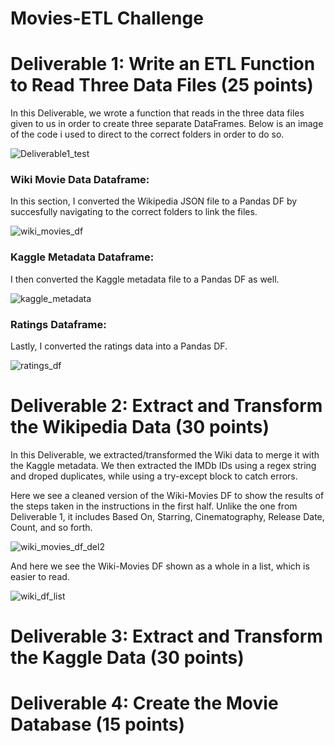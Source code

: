 # Movies-ETL Challenge

# Deliverable 1: Write an ETL Function to Read Three Data Files (25 points)

In this Deliverable, we wrote a function that reads in the three data files given to us in order to create three separate DataFrames. Below is an image of the code i used to direct to the correct folders in order to do so.

![Deliverable1_test](https://user-images.githubusercontent.com/103979087/191897401-c075ab9f-ce12-42eb-823b-42b4ff76b4ce.png)



### Wiki Movie Data Dataframe:

In this section, I converted the Wikipedia JSON file to a Pandas DF by succesfully navigating to the correct folders to link the files.

![wiki_movies_df](https://user-images.githubusercontent.com/103979087/191896727-c070fc9a-b244-40b3-87ef-a5968aeb7541.png)


### Kaggle Metadata Dataframe:

I then converted the Kaggle metadata file to a Pandas DF as well.

![kaggle_metadata](https://user-images.githubusercontent.com/103979087/191896734-522dec33-5edf-485f-a0a3-3d3670c33c6f.png)


### Ratings Dataframe:

Lastly, I converted the ratings data into a Pandas DF.

![ratings_df](https://user-images.githubusercontent.com/103979087/191896737-9d608515-a378-4ce0-b59e-217e040eb75d.png)



# Deliverable 2: Extract and Transform the Wikipedia Data (30 points)

In this Deliverable, we extracted/transformed the Wiki data to merge it with the Kaggle metadata. We then extracted the IMDb IDs using a regex string and droped duplicates, while using a try-except block to catch errors.

Here we see a cleaned version of the Wiki-Movies DF to show the results of the steps taken in the instructions in the first half. Unlike the one from Deliverable 1, it includes Based On, Starring, Cinematography, Release Date, Count, and so forth.

![wiki_movies_df_del2](https://user-images.githubusercontent.com/103979087/191902393-62f25a49-f464-452c-9e3c-9813755a5474.png)

And here we see the Wiki-Movies DF shown as a whole in a list, which is easier to read.

![wiki_df_list](https://user-images.githubusercontent.com/103979087/191902406-d42a09be-2e56-4452-b798-8c5e9a6c89b0.png)



# Deliverable 3: Extract and Transform the Kaggle Data (30 points)

# Deliverable 4: Create the Movie Database (15 points)


